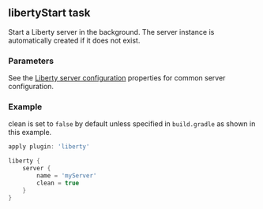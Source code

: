 ## libertyStart task  
Start a Liberty server in the background. The server instance is automatically created if it does not exist.  

### Parameters

See the [Liberty server configuration](libertyExtensions.md#liberty-server-configuration) properties for common server configuration.

### Example  
clean is set to `false` by default unless specified in `build.gradle` as shown in this example.  

```groovy
apply plugin: 'liberty'

liberty {
    server {
        name = 'myServer'
        clean = true
    }
}

```
